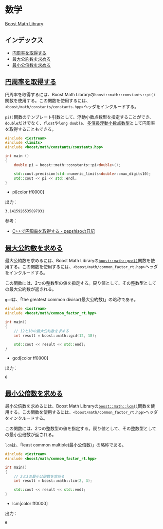 # 数学
[Boost Math Library](http://www.boost.org/doc/libs/release/libs/math/)

## インデックス
- [円周率を取得する](#pi)
- [最大公約数を求める](#gcd)
- [最小公倍数を求める](#lcm)


## <a name="pi" href="#pi">円周率を取得する</a>
円周率を取得するには、Boost Math Libraryの`boost::math::constants::pi()`関数を使用する。この関数を使用するには、`<boost/math/constants/constants.hpp>`ヘッダをインクルードする。

`pi()`関数のテンプレート引数として、浮動小数点数型を指定することができ、`double`だけでなく、`float`や`long double`、[多倍長浮動小数点数型](multiprec-float.md)として円周率を取得することもできる。

```cpp
#include <iostream>
#include <limits>
#include <boost/math/constants/constants.hpp>

int main ()
{
    double pi = boost::math::constants::pi<double>();

    std::cout.precision(std::numeric_limits<double>::max_digits10);
    std::cout << pi << std::endl;
}
```
* pi[color ff0000]

出力：
```
3.1415926535897931
```

参考：

- [C++で円周率を取得する - pepshisoの日記](http://d.hatena.ne.jp/pepshiso/20120501)


## <a name="gcd" href="#gcd">最大公約数を求める</a>
最大公約数を求めるには、Boost Math Libraryの[`boost::math::gcd()`](http://www.boost.org/doc/libs/release/libs/math/doc/html/math_toolkit/run_time.html)関数を使用する。この関数を使用するには、`<boost/math/common_factor_rt.hpp>`ヘッダをインクルードする。

この関数には、2つの整数型の値を指定する。戻り値として、その整数型としての最大公約数が返される。

`gcd`は、「the greatest common divisor(最大公約数)」の略称である。

```cpp example
#include <iostream>
#include <boost/math/common_factor_rt.hpp>

int main()
{
    // 12と18の最大公約数を求める
    int result = boost::math::gcd(12, 18);

    std::cout << result << std::endl;
}
```
* gcd[color ff0000]

出力：
```
6
```

## <a name="lcm" href="#lcm">最小公倍数を求める</a>
最小公倍数を求めるには、Boost Math Libraryの[`boost::math::lcm()`](http://www.boost.org/doc/libs/release/libs/math/doc/html/math_toolkit/run_time.html)関数を使用する。この関数を使用するには、`<boost/math/common_factor_rt.hpp>`ヘッダをインクルードする。

この関数には、2つの整数型の値を指定する。戻り値として、その整数型としての最小公倍数が返される。

`lcm`は、「least common multiple(最小公倍数)」の略称である。

```cpp example
#include <iostream>
#include <boost/math/common_factor_rt.hpp>

int main()
{
    // 2と3の最小公倍数を求める
    int result = boost::math::lcm(2, 3);

    std::cout << result << std::endl;
}
```
* lcm[color ff0000]

出力：
```
6
```

